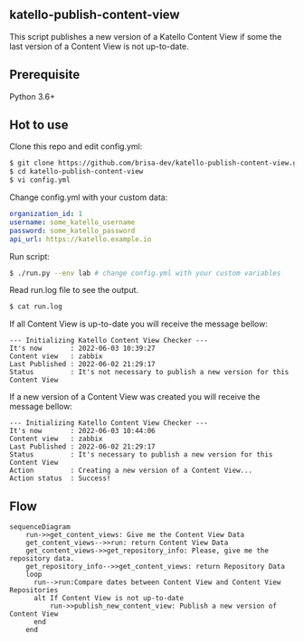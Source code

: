 ## katello-publish-content-view
This script publishes a new version of a Katello Content View if some the last version of a Content View is not up-to-date.

## Prerequisite
Python 3.6+

## Hot to use
Clone this repo and edit config.yml:
```bash
$ git clone https://github.com/brisa-dev/katello-publish-content-view.git
$ cd katello-publish-content-view
$ vi config.yml
```

Change config.yml with your custom data:
```yaml
organization_id: 1
username: some_katello_username
password: some_katello_password
api_url: https://katello.example.io
```

Run script:
```bash
$ ./run.py --env lab # change config.yml with your custom variables
```

Read run.log file to see the output.
```bash
$ cat run.log
```
If all Content View is up-to-date you will receive the message bellow:
```
--- Initializing Katello Content View Checker --- 
It's now       : 2022-06-03 10:39:27 
Content view   : zabbix 
Last Published : 2022-06-02 21:29:17 
Status         : It's not necessary to publish a new version for this Content View 
```
If a new version of a Content View was created you will receive the message bellow:
```
--- Initializing Katello Content View Checker --- 
It's now       : 2022-06-03 10:44:06 
Content view   : zabbix 
Last Published : 2022-06-02 21:29:17 
Status         : It's necessary to publish a new version for this Content View 
Action         : Creating a new version of a Content View... 
Action status  : Success! 
```

## Flow
```mermaid
sequenceDiagram
    run->>get_content_views: Give me the Content View Data
    get_content_views-->>run: return Content View Data
    get_content_views->>get_repository_info: Please, give me the repository data.
    get_repository_info-->>get_content_views: return Repository Data
    loop
      run-->run:Compare dates between Content View and Content View Repositories
      alt If Content View is not up-to-date
          run->>publish_new_content_view: Publish a new version of Content View
      end
    end
```